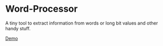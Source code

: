 Word-Processor
==============

A tiny tool to extract information from words or long bit values and other handy stuff.

[Demo](http://deoldsax.de/word-processor)
